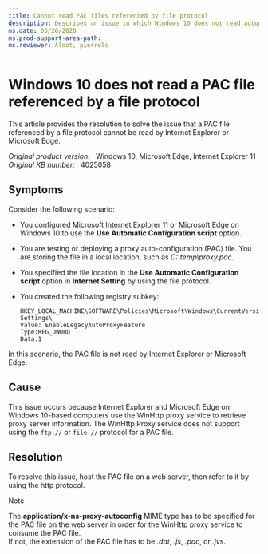 ```yaml
---
title: Cannot read PAC files referenced by file protocol
description: Describes an issue in which Windows 10 does not read automatic proxy configuration file referenced using the file protocol.
ms.date: 03/26/2020
ms.prod-support-area-path: 
ms.reviewer: Aloot, pierrelc
---
```

# Windows 10 does not read a PAC file referenced by a file protocol

This article provides the resolution to solve the issue that a PAC file referenced by a file protocol cannot be read by Internet Explorer or Microsoft Edge.

_Original product version:_ &nbsp; Windows 10, Microsoft Edge, Internet Explorer 11  
_Original KB number:_ &nbsp; 4025058

## Symptoms

Consider the following scenario:

- You configured Microsoft Internet Explorer 11 or Microsoft Edge on Windows 10 to use the **Use Automatic Configuration script** option.
- You are testing or deploying a proxy auto-configuration (PAC) file. You are storing the file in a local location, such as *C:\temp\proxy.pac*.
- You specified the file location in the **Use Automatic Configuration script** option in **Internet Setting** by using the file protocol.
- You created the following registry subkey:

    ```console
    HKEY_LOCAL_MACHINE\SOFTWARE\Policies\Microsoft\Windows\CurrentVersion\Internet Settings\  
    Value: EnableLegacyAutoProxyFeature  
    Type:REG_DWORD  
    Data:1
    ```

In this scenario, the PAC file is not read by Internet Explorer or Microsoft Edge.

## Cause

This issue occurs because Internet Explorer and Microsoft Edge on Windows 10-based computers use the WinHttp proxy service to retrieve proxy server information. The WinHttp Proxy service does not support using the `ftp://` or `file://` protocol for a PAC file.

## Resolution

To resolve this issue, host the PAC file on a web server, then refer to it by using the http protocol.

> [!NOTE]
> The **application/x-ns-proxy-autoconfig** MIME type has to be specified for the PAC file on the web server in order for the WinHttp proxy service to consume the PAC file.  
> If not, the extension of the PAC file has to be *.dat*, *.js*, *.pac*, or *.jvs*.
